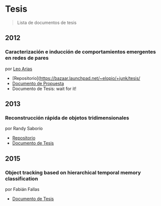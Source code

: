 # Tesis

> Lista de documentos de tesis

## 2012

### Caracterización e inducción de comportamientos emergentes en redes de pares

por [Leo Arias](https://github.com/elopio)

* [Repositorio](https://bazaar.launchpad.net/~elopio/+junk/tesis/
* [Documento de Propuesta](https://bazaar.launchpad.net/~elopio/+junk/tesis/view/head:/propuesta/propuesta.pdf)
* Documento de Tesis: wait for it!

## 2013

### Reconstrucción rápida de objetos tridimensionales

por Randy Saborío

* [Repositorio](https://github.com/rylexr/thesis/)
* [Documento de Tesis](https://github.com/rylexr/thesis/blob/master/pdf/Tesis%20Randy%20Saborio%20-%20Reconstrucci%C3%B3n%20r%C3%A1pida%20de%20objetos%20tridimensionales.pdf)

## 2015

### Object tracking based on hierarchical temporal memory classification

por Fabián Fallas

* [Documento de Tesis](https://repositoriotec.tec.ac.cr/handle/2238/6671?locale-attribute=en)
